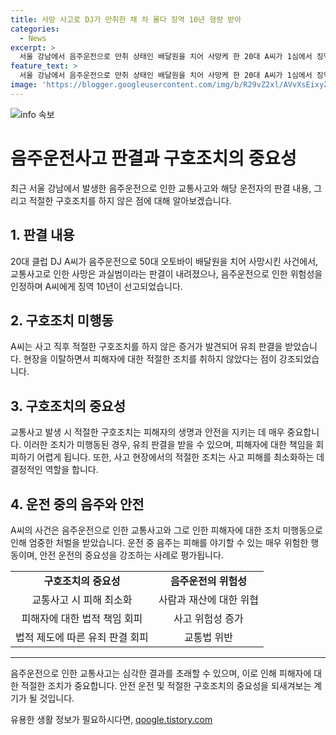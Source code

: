 ```yaml
---
title: 사망 사고로 DJ가 만취한 채 차 몰다 징역 10년 형량 받아
categories:
  - News
excerpt: >
  서울 강남에서 음주운전으로 만취 상태인 배달원을 치어 사망케 한 20대 A씨가 1심에서 징역 10년을 선고받았다. 법원은 교통사고로 인한 과실범임에도 불구하고 음주운전의 위험에 대한 책임을 강조했다. A씨는 1차 사고 후 적절한 구호 조치를 취하지 않은 것으로 인정되었으며, 재판 시작 전에는 주장과 변화된 모습을 보였다. 1차 사고 직후에는 번호판 촬영 등을 근거로 구호 조치를 했다고 주장했으나, 판사는 도주 의사가 있었던 것으로 판단했다. A씨는 사고 발생 후 운전 상태와 사고 경위를 기억하지 못했으며, 법원은 위험운전치사 등의 혐의로 A씨를 구속 전 피의자 심문에 출석시켰다.
feature_text: >
  서울 강남에서 음주운전으로 만취 상태인 배달원을 치어 사망케 한 20대 A씨가 1심에서 징역 10년을 선고받았다. 법원은 교통사고로 인한 과실범임에도 불구하고 음주운전의 위험에 대한 책임을 강조했다. A씨는 1차 사고 후 적절한 구호 조치를 취하지 않은 것으로 인정되었으며, 재판 시작 전에는 주장과 변화된 모습을 보였다. 1차 사고 직후에는 번호판 촬영 등을 근거로 구호 조치를 했다고 주장했으나, 판사는 도주 의사가 있었던 것으로 판단했다. A씨는 사고 발생 후 운전 상태와 사고 경위를 기억하지 못했으며, 법원은 위험운전치사 등의 혐의로 A씨를 구속 전 피의자 심문에 출석시켰다.
image: 'https://blogger.googleusercontent.com/img/b/R29vZ2xl/AVvXsEixyZcFfHzMRdzZMjFBmAUKJYCLCGyLL1o632UiGVXcaFdKo_bkvkuCioo0uUKlGfBVcT3P84aROyZIXSBEx3Aw5nCQ3pTgDom1WDC4m8eifvWiAmWEEVb4x6G_l8C0QH225ldMjyaFvpxGEBGNO37VmDTDMHGhJPq73UglMfDca1-0aw/s1600/blogspot.png'
---
```


<p><img src="https://blogger.googleusercontent.com/img/b/R29vZ2xl/AVvXsEixyZcFfHzMRdzZMjFBmAUKJYCLCGyLL1o632UiGVXcaFdKo_bkvkuCioo0uUKlGfBVcT3P84aROyZIXSBEx3Aw5nCQ3pTgDom1WDC4m8eifvWiAmWEEVb4x6G_l8C0QH225ldMjyaFvpxGEBGNO37VmDTDMHGhJPq73UglMfDca1-0aw/s1600/blogspot.png" alt="info 속보" /></p>

<h1 data-ke-size="size26">음주운전사고 판결과 구호조치의 중요성</h1>

<p data-ke-size="size16">최근 서울 강남에서 발생한 음주운전으로 인한 교통사고와 해당 운전자의 판결 내용, 그리고 적절한 구호조치를 하지 않은 점에 대해 알아보겠습니다.</p>

<h2 data-ke-size="size24">1. 판결 내용</h2>

<p data-ke-size="size16">20대 클럽 DJ A씨가 음주운전으로 50대 오토바이 배달원을 치어 사망시킨 사건에서, 교통사고로 인한 사망은 과실범이라는 판결이 내려졌으나, 음주운전으로 인한 위험성을 인정하며 A씨에게 징역 10년이 선고되었습니다.</p>

<h2 data-ke-size="size24">2. 구호조치 미행동</h2>

<p data-ke-size="size16">A씨는 사고 직후 적절한 구호조치를 하지 않은 증거가 발견되어 유죄 판결을 받았습니다. 현장을 이탈하면서 피해자에 대한 적절한 조치를 취하지 않았다는 점이 강조되었습니다.</p>

<h2 data-ke-size="size24">3. 구호조치의 중요성</h2>

<p data-ke-size="size16">교통사고 발생 시 적절한 구호조치는 피해자의 생명과 안전을 지키는 데 매우 중요합니다. 이러한 조치가 미행동된 경우, 유죄 판결을 받을 수 있으며, 피해자에 대한 책임을 회피하기 어렵게 됩니다. 또한, 사고 현장에서의 적절한 조치는 사고 피해를 최소화하는 데 결정적인 역할을 합니다.</p>

<h2 data-ke-size="size24">4. 운전 중의 음주와 안전</h2>

<p data-ke-size="size16">A씨의 사건은 음주운전으로 인한 교통사고와 그로 인한 피해자에 대한 조치 미행동으로 인해 엄중한 처벌을 받았습니다. 운전 중 음주는 피해를 야기할 수 있는 매우 위험한 행동이며, 안전 운전의 중요성을 강조하는 사례로 평가됩니다.</p>

<table>
    <tr>
    <td style="text-align: center; height: 17px;"><b>구호조치의 중요성</b></td>
    <td style="text-align: center; height: 17px;"><b>음주운전의 위험성</b></td>
    </tr>
    <tr>
    <td style="text-align: center; height: 17px;">교통사고 시 피해 최소화</td>
    <td style="text-align: center; height: 17px;">사람과 재산에 대한 위협</td>
    </tr>
    <tr>
    <td style="text-align: center; height: 17px;">피해자에 대한 법적 책임 회피</td>
    <td style="text-align: center; height: 17px;">사고 위험성 증가</td>
    </tr>
    <tr>
    <td style="text-align: center; height: 17px;">법적 제도에 따른 유죄 판결 회피</td>
    <td style="text-align: center; height: 17px;">교통법 위반</td>
    </tr>
</table>

<hr>

<p data-ke-size="size16">음주운전으로 인한 교통사고는 심각한 결과를 초래할 수 있으며, 이로 인해 피해자에 대한 적절한 조치가 중요합니다. 안전 운전 및 적절한 구호조치의 중요성을 되새겨보는 계기가 될 것입니다.</p>
유용한 생활 정보가 필요하시다면, <a href="https://qoogle.tistory.com" rel="dofollow">qoogle.tistory.com</a>


